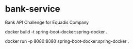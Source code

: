 # bank-service
Bank API Challenge for Equadis Company

docker build -t spring-boot-docker:spring-docker .

docker run -p 8080:8080 spring-boot-docker:spring-docker .

